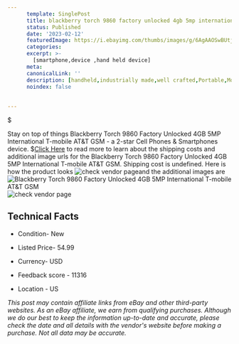 ```yaml
---
      template: SinglePost
      title: blackberry torch 9860 factory unlocked 4gb 5mp international t mobile at t gsm
      status: Published
      date: '2023-02-12'
      featuredImage: https://i.ebayimg.com/thumbs/images/g/6AgAAOSwBUtj5vAJ/s-l225.jpg
      categories: 
      excerpt: >-
        [smartphone,device ,hand held device]
      meta:
      canonicalLink: ''
      description: [handheld,industrially made,well crafted,Portable,Mobile,Compact,Convenient,Lightweight,Maneuverable,Man-portable,Miniature,Carriable,Hand-held,Light,Holdable,Transportable,Mobile device,Pocket-sized,On-the-go,Wireless,Cordless,Compact size,Convenient size, smartphone,device ,hand held device]
      noindex: false
      
        
---
```

$

Stay on top of things Blackberry Torch 9860 Factory Unlocked 4GB 5MP International T-mobile AT&T GSM - a 2-star Cell Phones & Smartphones device.
$[Click Here](https://www.ebay.com/itm/164406869231?hash=item264769bcef%3Ag%3A6AgAAOSwBUtj5vAJ&mkevt=1&mkcid=1&mkrid=711-53200-19255-0&campid=%253CePNCampaignId%253E&customid=%253CreferenceId%253E&toolid=10049) to read more to learn about the shipping costs and additional image urls for the Blackberry Torch 9860 Factory Unlocked 4GB 5MP International T-mobile AT&T GSM. Shipping cost is undefined. Here is how the product looks ![check vendor page](https://i.ebayimg.com/thumbs/images/g/6AgAAOSwBUtj5vAJ/s-l225.jpg)and the additional images are![Blackberry Torch 9860 Factory Unlocked 4GB 5MP International T-mobile AT&T GSM](https://i.ebayimg.com/images/g/6AgAAOSwBUtj5vAJ/s-l960.jpg)![check vendor page](https://origin-galleryplus.ebayimg.com/ws/web/164406869231_2_0_1/225x225.jpg,https://origin-galleryplus.ebayimg.com/ws/web/164406869231_3_0_1/225x225.jpg,https://origin-galleryplus.ebayimg.com/ws/web/164406869231_4_0_1/225x225.jpg,https://origin-galleryplus.ebayimg.com/ws/web/164406869231_5_0_1/225x225.jpg,https://origin-galleryplus.ebayimg.com/ws/web/164406869231_6_0_1/225x225.jpg,https://origin-galleryplus.ebayimg.com/ws/web/164406869231_7_0_1/225x225.jpg)



 ## Technical Facts 



     
      

 - Condition- New 


      

 - Listed Price- 54.99 


      

 - Currency- USD 


      

 - Feedback score - 11316 


      

 - Location - US 


      
      

 *_This post may contain affiliate links from eBay and other third-party websites. As an eBay affiliate, we earn from qualifying purchases. Although we do our best to keep the information up-to-date and accurate, please check the date and all details with the vendor's website before making a purchase. Not all data may be accurate._*






